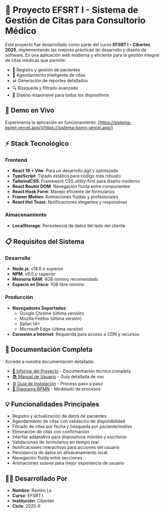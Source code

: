 # 🏥 Proyecto EFSRT I - Sistema de Gestión de Citas para Consultorio Médico

Este proyecto fue desarrollado como parte del curso **EFSRT I - Cibertec 2025**, implementando las mejores prácticas de desarrollo y diseño de software. Es una aplicación web moderna y eficiente para la gestión integral de citas médicas que permite:

- 👥 Registro y gestión de pacientes
- 📅 Agendamiento inteligente de citas
- 📊 Generación de reportes detallados
- 🔍 Búsqueda y filtrado avanzado
- 📱 Diseño responsive para todos los dispositivos

## 🚀 Demo en Vivo

Experimenta la aplicación en funcionamiento: [https://sistema-bpmn.vercel.app/](https://sistema-bpmn.vercel.app/)

## ⚡ Stack Tecnológico

### Frontend
- **React 19 + Vite**: Para un desarrollo ágil y optimizado
- **TypeScript**: Tipado estático para código más robusto
- **TailwindCSS**: Framework CSS utility-first para diseño moderno
- **React Router DOM**: Navegación fluida entre componentes
- **React Hook Form**: Manejo eficiente de formularios
- **Framer Motion**: Animaciones fluidas y profesionales
- **React Hot Toast**: Notificaciones elegantes y responsivas

### Almacenamiento
- **LocalStorage**: Persistencia de datos del lado del cliente

## 📋 Requisitos del Sistema

### Desarrollo
- **Node.js**: v18.0 o superior
- **NPM**: v9.0 o superior
- **Memoria RAM**: 4GB mínimo recomendado
- **Espacio en Disco**: 1GB libre mínimo

### Producción
- **Navegadores Soportados**:
  - Google Chrome (última versión)
  - Mozilla Firefox (última versión)
  - Safari 14+
  - Microsoft Edge (última versión)
- **Conexión a Internet**: Requerida para acceso a CDN y recursos

## 🔗 Documentación Completa

Accede a nuestra documentación detallada:

- [📄 Informe del Proyecto](../Informe%20del%20proyecto/Informe_EFSRT.docx) - Documentación técnica completa
- [📚 Manual de Usuario](../Informe%20del%20proyecto/Manual_Usuario.docx) - Guía detallada de uso
- [⚙️ Guía de Instalación](../Informe%20del%20proyecto/Guia_Instalacion.docx) - Proceso paso a paso
- [🔄 Diagrama BPMN](../Informe%20del%20proyecto/diagrama.bpmn) - Modelado de procesos

## 💡 Funcionalidades Principales

- Registro y actualización de datos de pacientes
- Agendamiento de citas con validación de disponibilidad
- Filtrado de citas por fecha y búsqueda por paciente/motivo
- Eliminación de citas con confirmación
- Interfaz adaptativa para dispositivos móviles y escritorio
- Validaciones de formularios en tiempo real
- Notificaciones interactivas para acciones del usuario
- Persistencia de datos en almacenamiento local
- Navegación fluida entre secciones
- Animaciones suaves para mejor experiencia de usuario

## 👨‍💻 Desarrollado Por

- **Nombre**: Ramiro Ls
- **Curso**: EFSRT I
- **Institución**: Cibertec
- **Ciclo**: 2025-II